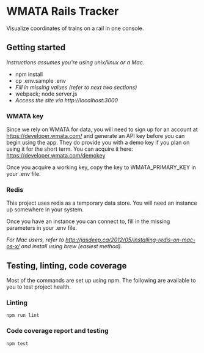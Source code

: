 # WMATA Rails Tracker
Visualize coordinates of trains on a rail in one console.

## Getting started

*Instructions assumes you're using unix/linux or a Mac.*
* npm install
* cp .env.sample .env
* *Fill in missing values (refer to next two sections)*
* webpack; node server.js
* *Access the site via http://localhost:3000*

### WMATA key
Since we rely on WMATA for data, you will need to sign up for an account at https://developer.wmata.com/ and generate an API key before you can begin using the app.  They do provide you with a demo key if you plan on using it for the short term.  You can acquire it here: https://developer.wmata.com/demokey

Once you acquire a working key, copy the key to WMATA_PRIMARY_KEY in your .env file.

### Redis
This project uses redis as a temporary data store. You will need an instance up somewhere in your system.

Once you have an instance you can connect to, fill in the missing parameters in your .env file.

*For Mac users, refer to http://jasdeep.ca/2012/05/installing-redis-on-mac-os-x/ and install using brew (easiest method).*

## Testing, linting, code coverage
Most of the commands are set up using npm.  The following are available to you to test project health.

### Linting
```
npm run lint
```
### Code coverage report and testing
```
npm test
```


